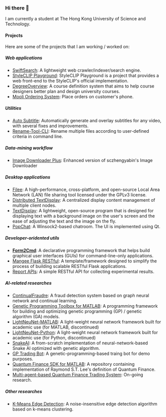 ### Hi there 👋

I am currently a student at The Hong Kong University of Science and Technology.

#### Projects

Here are some of the projects that I am working / worked on:

##### Web applications

- [SwiftSearch](https://github.com/RapDoodle/SwiftSearch): A lightweight web crawler/indexer/search engine.
- [StyleCLIP Playground](https://github.com/RapDoodle/StyleCLIP-Playground): StyleCLIP Playground is a project that provides a web front-end to the StyleCLIP's official implementation.
- [DegreeOverview](https://github.com/RapDoodle/DegreeOverview): A course definition system that aims to help course designers better plan and design university courses.
- [Mooli Ordering System](https://github.com/RapDoodle/Mooli-Ordering-System): Place orders on customer's phone.

##### Utilities

- [Auto Subtitle](https://github.com/RapDoodle/auto-subtitle): Automatically generate and overlay subtitles for any video, with several fixes and improvements.
- [Rename-Tool-CLI](https://github.com/RapDoodle/Rename-Tool-CLI): Rename multiple files according to user-defined criteria in command line.

##### Data-mining workflow

- [Image Downloader Plus](https://github.com/RapDoodle/Image-Downloader-Plus): Enhanced version of sczhengyabin's Image Downloader

##### Desktop applications

- [Filee](https://github.com/RapDoodle/Filee): A high-performance, cross-platform, and open-source Local Area Network (LAN) file sharing tool licensed under the GPLv3 license.
- [Distributed TextDisplay](https://github.com/thinkray/distributed-display): A centralized display content management of multiple client nodes.
- [TextDisplay](https://github.com/RapDoodle/TextDisplay): A lightweight, open-source program that is designed for displaying text with a background image on the user's screen and the ease of adjusting the text and the image on the fly.
- [PopChat](https://github.com/RapDoodle/PopChat): A Winsock2-based chatroom. The UI is implemented using Qt.

##### Developer-oridented utils

- [**Form2Cmd**](https://github.com/RapDoodle/Form2Cmd): A declarative programming framework that helps build graphical user interfaces (GUIs) for command-line-only applications.
- [Mangee Flask RESTful](https://github.com/RapDoodle/mangee-flask-restful): A template/framework designed to simplify the process of building scalable RESTful Flask applications.
- [Report APIs](https://github.com/RapDoodle/Report-APIs): A simple RESTful API for collecting experimental results.

##### AI-related researches

- [ContinualFraudre](https://github.com/RapDoodle/ContinualFraudre): A fraud detection system based on graph neural network and continual learning.
- [Genetic Programming Toolbox for MATLAB](https://github.com/RapDoodle/Genetic-Programming-MATLAB): A programming framework for building and optimizing genetic programming (GP) / genetic algorithm (GA) models.
- [LightNeuNet-MATLAB](https://github.com/RapDoodle/LightNeuNet-MATLAB): A light-weight neural network framework built for academic use (for MATLAB, discontinued)
- [LightNeuNet-Python](https://github.com/RapDoodle/LightNeuNet-Python): A light-weight neural network framework built for academic use (for Python, discontinued)
- [SnakeAI](https://github.com/RapDoodle/SnakeAI): A from-scratch implementation of neural-network-based Snake AI optimized with genetic algorithm.
- [GP Trading Bot](https://github.com/RapDoodle/GP-Trading-Bot): A genetic-programming-based traing bot for demo purposes.
- [Quantum Finance SDK for MATLAB](https://github.com/RapDoodle/Quantum-Finance-SDK-MATLAB): A repository containing implementation of Raymond S.T. Lee's definition of Quantum Finance.
- [Multi-agent-based Quantum Finance Trading System](): On-going research.

##### Other researches

- [K-Means Edge Detection](https://github.com/RapDoodle/K-Means-Edge-Detection): A noise-insensitive edge detection algorithm based on k-means clustering.
